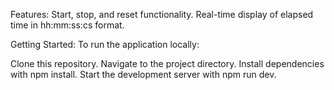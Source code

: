 Features:
Start, stop, and reset functionality.
Real-time display of elapsed time in hh:mm:ss:cs format.

Getting Started:
To run the application locally:

Clone this repository.
Navigate to the project directory.
Install dependencies with npm install.
Start the development server with npm run dev.